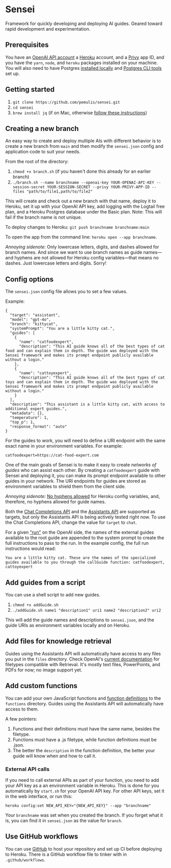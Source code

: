# Sensei
Framework for quickly developing and deploying AI guides. Geared toward rapid development and experimentation.

## Prerequisites

You have an [OpenAI API account](https://openai.com/blog/openai-api) a [Heroku](https://signup.heroku.com/) account, and a [Privy](https://docs.privy.io/guide/dashboard/api-keys) app ID, and you have the `yarn`, `node`, and `heroku` packages installed on your machine. You will also need to have Postgres [installed locally](https://devcenter.heroku.com/articles/local-setup-heroku-postgres) and [Postgres CLI tools](https://postgresapp.com/documentation/cli-tools.html) set up.

## Getting started

1. `git clone https://github.com/pemulis/sensei.git`
2. `cd sensei`
3. `brew install jq` (if on Mac, otherwise [follow these instructions](https://jqlang.github.io/jq/download/))

## Creating a new branch

An easy way to create and deploy multiple AIs with different behavior is to create a new branch from `main` and then modify the `sensei.json` config and application code to suit your needs.

From the root of the directory:
1. `chmod +x branch.sh` (if you haven't done this already for an earlier branch)
2. `./branch.sh --name branchname --openai-key YOUR-OPENAI-API-KEY --session-secret YOUR-SESSION-SECRET --privy YOUR-PRIVY-APP-ID --files "path/to/file1,path/to/file2"`

This will create and check out a new branch with that name, deploy it to Heroku, set it up with your OpenAI API key, add logging with the Logtail free plan, and a Heroku Postgres database under the Basic plan. Note: This will fail if the branch name is not unique.

To deploy changes to Heroku:
`git push branchname branchname:main`

To open the app from the command line:
`heroku open --app branchname`.

_Annoying sidenote:_ Only lowercase letters, digits, and dashes allowed for branch names. And since we want to use branch names as guide names—and hyphens are not allowed for Heroku config variables—that means no dashes. Just lowercase letters and digits. Sorry!

## Config options

The `sensei.json` config file allows you to set a few values.

Example:

```
{
  "target": "assistant",
  "model": "gpt-4o",
  "branch": "kittycat",
  "systemPrompt": "You are a little kitty cat.",
  "guides": [
    {
      "name": "catfoodexpert",
      "description": "This AI guide knows all of the best types of cat food and can explain them in depth. The guide was deployed with the Sensei framework and makes its prompt endpoint publicly available without a login."
    },
    {
      "name": "cattoyexpert",
      "description": "This AI guide knows all of the best types of cat toys and can explain them in depth. The guide was deployed with the Sensei framework and makes its prompt endpoint publicly available without a login."
    }
  ],
  "description": "This assistant is a little kitty cat, with access to additional expert guides.",
  "metadata": {},
  "temperature": 1,
  "top_p": 1,
  "response_format": "auto"
}
```

For the guides to work, you will need to define a URI endpoint with the same exact name in your environment variables. For example:

```catfoodexpert=https://cat-food-expert.com```

One of the main goals of Sensei is to make it easy to create _networks of guides_ who can assist each other. By creating a `catfoodexpert` guide with Sensei and deploying it, you can make its prompt endpoint available to other guides in your network. The URI endpoints for guides are stored as environment variables to shield them from the client side.

_Annoying sidenote:_ [No hyphens allowed](https://devcenter.heroku.com/articles/config-vars#config-var-policies) for Heroku config variables, and, therefore, no hyphens allowed for guide names.

Both the [Chat Completions API](https://platform.openai.com/docs/guides/text-generation/chat-completions-api) and the [Assistants API](https://platform.openai.com/docs/assistants/overview) are supported as targets, but only the Assistants API is being actively tested right now. To use the Chat Completions API, change the value for `target` to `chat`.

For a given ["run"](https://platform.openai.com/docs/assistants/how-it-works/runs-and-run-steps) on the OpenAI side, the names of the external guides available to the root guide are appended to the system prompt to create the full instructions to pass to the run. In the example config, the full run instructions would read:

```You are a little kitty cat. These are the names of the specialized guides available to you through the callGuide function: catfoodexpert, cattoyexpert```

## Add guides from a script

You can use a shell script to add new guides.

1. `chmod +x addGuide.sh`
2. ```./addGuide.sh name1 "description1" uri1 name2 "description2" uri2```

This will add the guide names and descriptions to `sensei.json`, and the guide URIs as environment variables locally and on Heroku.

## Add files for knowledge retrieval

Guides using the Assistants API will automatically have access to any files you put in the `files` directory. Check OpenAI's [current documentation](https://platform.openai.com/docs/assistants/tools/supported-files) for filetypes compatible with Retrieval. It's mostly text files, PowerPoints, and PDFs for now; no image support yet.

## Add custom functions

You can add your own JavaScript functions and [function definitions](https://platform.openai.com/docs/assistants/tools/function-calling) to the `functions` directory. Guides using the Assistants API will automatically have access to them.

A few pointers:
1. Functions and their definitions must have the same name, besides the filetype.
2. Functions must have a .js filetype, while function definitions must be .json.
3. The better the `description` in the function definition, the better your guide will know when and how to call it.

### External API calls

If you need to call external APIs as part of your function, you need to add your API key as a an environment variable in Heroku. This is done for you automatically by `start.sh` for your OpenAI API key. For other API keys, set it in the web interface, or run this:

`heroku config:set NEW_API_KEY="{NEW_API_KEY}" --app "branchname"`

Your `branchname` was set when you created the branch. If you forget what it is, you can find it in `sensei.json` as the value for `branch`.

## Use GitHub workflows

You can use [GitHub](https://github.com/) to host your repository and set up CI before deploying to Heroku. There is a GitHub workflow file to tinker with in `.github/workflows`. 
